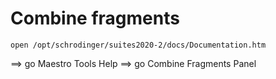 

# Combine fragments


    open /opt/schrodinger/suites2020-2/docs/Documentation.htm

==> go Maestro Tools Help
==> go Combine Fragments Panel



